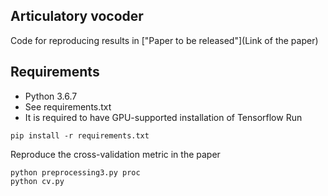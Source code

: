 ## Articulatory vocoder

Code for reproducing results in ["Paper to be released"](Link of the paper)

## Requirements

- Python 3.6.7
- See requirements.txt
- It is required to have GPU-supported installation of Tensorflow
Run
```
pip install -r requirements.txt
```

Reproduce the cross-validation metric in the paper
```
python preprocessing3.py proc
python cv.py
```

